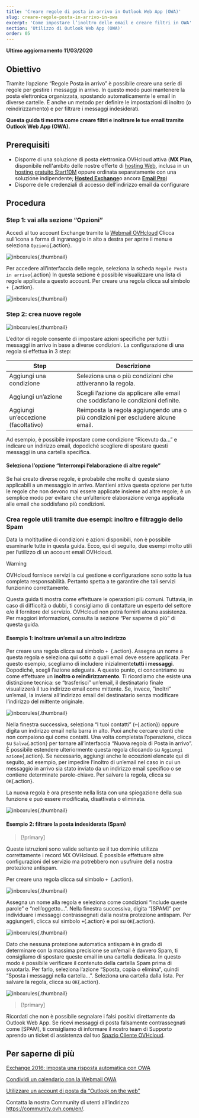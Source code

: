 ```yaml
---
title: 'Creare regole di posta in arrivo in Outlook Web App (OWA)'
slug: creare-regole-posta-in-arrivo-in-owa
excerpt: 'Come impostare l’inoltro delle email e creare filtri in OWA'
section: 'Utilizzo di Outlook Web App (OWA)'
order: 05
---
```


**Ultimo aggiornamento 11/03/2020**


## Obiettivo

Tramite l’opzione “Regole Posta in arrivo” è possibile creare una serie di regole per gestire i messaggi in arrivo. In questo modo puoi mantenere la posta elettronica organizzata, spostando automaticamente le email in diverse cartelle. È anche un metodo per definire le impostazioni di inoltro (o reindirizzamento) e per filtrare i messaggi indesiderati.

**Questa guida ti mostra come creare filtri e inoltrare le tue email tramite Outlook Web App (OWA).**


## Prerequisiti

- Disporre di una soluzione di posta elettronica OVHcloud attiva (**MX Plan**, disponibile nell'ambito delle nostre offerte di [hosting Web](https://www.ovhcloud.com/it/web-hosting/), inclusa in un [hosting gratuito Start10M](https://www.ovhcloud.com/it/domains/free-web-hosting/) oppure ordinata separatamente con una soluzione indipendente; [**Hosted Exchange**](https://www.ovhcloud.com/it/emails/hosted-exchange/)o ancora [**Email Pro**](https://www.ovhcloud.com/it/emails/email-pro/))
- Disporre delle credenziali di accesso dell’indirizzo email da configurare


## Procedura

### Step 1: vai alla sezione “Opzioni”

Accedi al tuo account Exchange tramite la [Webmail OVHcloud](https://www.ovh.it/mail) Clicca sull’icona a forma di ingranaggio in alto a destra per aprire il menu e seleziona `Opzioni`{.action}.

![inboxrules](images/exchange-rules-step1.png){.thumbnail}

Per accedere all’interfaccia delle regole, seleziona la scheda `Regole Posta in arrivo`{.action} In questa sezione è possibile visualizzare una lista di regole applicate a questo account. Per creare una regola clicca sul simbolo `+ `{.action}.

![inboxrules](images/exchange-rules-step2.png){.thumbnail}

### Step 2: crea nuove regole

![inboxrules](images/exchange-rules-step3.png){.thumbnail}

L’editor di regole consente di impostare azioni specifiche per tutti i messaggi in arrivo in base a diverse condizioni. La configurazione di una regola si effettua in 3 step:

|Step|Descrizione|
|---|---|
|Aggiungi una condizione|Seleziona una o più condizioni che attiveranno la regola.|
|Aggiungi un’azione|Scegli l’azione da applicare alle email che soddisfano le condizioni definite.|
|Aggiungi un’eccezione (facoltativo)|Reimposta la regola aggiungendo una o più condizioni per escludere alcune email.|

Ad esempio, è possibile impostare come condizione “Ricevuto da...” e indicare un indirizzo email, dopodiché scegliere di spostare questi messaggi in una cartella specifica.

#### Seleziona l’opzione “Interrompi l’elaborazione di altre regole”

Se hai creato diverse regole, è probabile che molte di queste siano applicabili a un messaggio in arrivo. Mantieni attiva questa opzione per tutte le regole che non devono mai essere applicate insieme ad altre regole; è un semplice modo per evitare che un’ulteriore elaborazione venga applicata alle email che soddisfano più condizioni.

### Crea regole utili tramite due esempi: inoltro e filtraggio dello Spam 

Data la moltitudine di condizioni e azioni disponibili, non è possibile esaminarle tutte in questa guida.  Ecco, qui di seguito, due esempi molto utili per l’utilizzo di un account email OVHcloud. 

> [!warning]
>OVHcloud fornisce servizi la cui gestione e configurazione sono sotto la tua completa responsabilità. Pertanto spetta a te garantire che tali servizi funzionino correttamente.
>
>Questa guida ti mostra come effettuare le operazioni più comuni. Tuttavia, in caso di difficoltà o dubbi, ti consigliamo di contattare un esperto del settore e/o il fornitore del servizio. OVHcloud non potrà fornirti alcuna assistenza.  Per maggiori informazioni, consulta la sezione “Per saperne di più” di questa guida.
>

#### Esempio 1: inoltrare un’email a un altro indirizzo

Per creare una regola clicca sul simbolo `+ `{.action}. Assegna un nome a questa regola e seleziona qui sotto a quali email deve essere applicata.  Per questo esempio, scegliamo di includere inizialmente**tutti i messaggi**. Dopodiché, scegli l’azione adeguata. A questo punto, ci concentriamo su come effettuare un **inoltro o reindirizzamento**. Ti ricordiamo che esiste una distinzione tecnica: se “trasferisci” un’email, il destinatario finale visualizzerà il tuo indirizzo email come mittente. Se, invece, “inoltri” un’email, la invierai all’indirizzo email del destinatario senza modificare l’indirizzo del mittente originale. 

![inboxrules](images/exchange-rules-step4.png){.thumbnail}

Nella finestra successiva, seleziona “I tuoi contatti” (`+`{.action}) oppure digita un indirizzo email nella barra in alto. Puoi anche cercare utenti che non compaiono qui come contatti. Una volta completata l’operazione, clicca su `Salva`{.action} per tornare all’interfaccia “Nuova regola di Posta in arrivo”. È possibile estendere ulteriormente questa regola cliccando su `Aggiungi azione`{.action}. Se necessario, aggiungi anche le eccezioni elencate qui di seguito, ad esempio, per impedire l’inoltro di un’email nel caso in cui un messaggio in arrivo sia stato inviato da un indirizzo email specifico o se contiene determinate parole-chiave. Per salvare la regola, clicca su `OK`{.action}.

La nuova regola è ora presente nella lista con una spiegazione della sua funzione e può essere modificata, disattivata o eliminata.

![inboxrules](images/redirection_rulebis.gif){.thumbnail}


#### Esempio 2: filtrare la posta indesiderata (Spam)

> [!primary]
>
Queste istruzioni sono valide soltanto se il tuo dominio utilizza correttamente i record MX OVHcloud. È possibile effettuare altre configurazioni del servizio ma potrebbero non usufruire della nostra protezione antispam.
>

Per creare una regola clicca sul simbolo `+ `{.action}.

![inboxrules](images/exchange-rules-step7.png){.thumbnail}

Assegna un nome alla regola e seleziona come condizioni “Include queste parole” e “nell’oggetto...”. Nella finestra successiva, digita “[SPAM]” per individuare i messaggi contrassegnati dalla nostra protezione antispam. Per aggiungerli, clicca sul simbolo `+`{.action} e poi su `OK`{.action}.

![inboxrules](images/exchange-rules-step8.png){.thumbnail}

Dato che nessuna protezione automatica antispam è in grado di determinare con la massima precisione se un’email è davvero Spam, ti consigliamo di spostare queste email in una cartella dedicata. In questo modo è possibile verificare il contenuto della cartella Spam prima di svuotarla. Per farlo, seleziona l’azione “Sposta, copia o elimina”, quindi “Sposta i messaggi nella cartella...”. Seleziona una cartella dalla lista. Per salvare la regola, clicca su `OK`{.action}.

![inboxrules](images/exchange-rules-step9_2.png){.thumbnail}


> [!primary]
>
Ricordati che non è possibile segnalare i falsi positivi direttamente da Outlook Web App. Se ricevi messaggi di posta falsamente contrassegnati come [SPAM], ti consigliamo di informare il nostro team di Supporto aprendo un ticket di assistenza dal tuo [Spazio Cliente OVHcloud](https://www.ovh.com/manager/dedicated/#/support/tickets/new).  
>


## Per saperne di più 

[Exchange 2016: imposta una risposta automatica con OWA](../exchange_2016_imposta_una_risposta_automatica_con_owa)

[Condividi un calendario con la Webmail OWA](../exchange_2016_condividi_un_calendario_con_la_webmail_owa//)

[Utilizzare un account di posta da “Outlook on the web”](../exchange_2016_guida_allutilizzo_di_outlook_web_app/)

Contatta la nostra Community di utenti all’indirizzo <https://community.ovh.com/en/>.